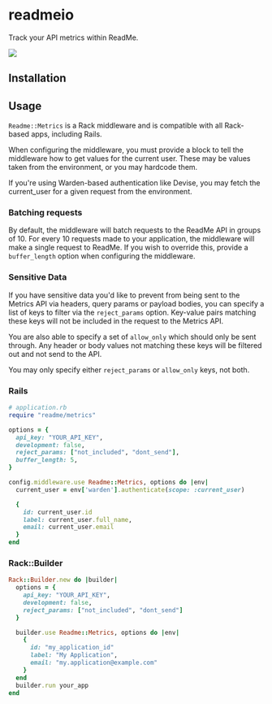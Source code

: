 # readmeio

Track your API metrics within ReadMe.

[![](https://d3vv6lp55qjaqc.cloudfront.net/items/1M3C3j0I0s0j3T362344/Untitled-2.png)](https://readme.io)

## Installation

## Usage

`Readme::Metrics` is a Rack middleware and is compatible with all Rack-based
apps, including Rails.

When configuring the middleware, you must provide a block to tell the
middleware how to get values for the current user. These may be values taken
from the environment, or you may hardcode them.

If you're using Warden-based authentication like Devise, you may fetch the
current_user for a given request from the environment.

### Batching requests

By default, the middleware will batch requests to the ReadMe API in groups of
10. For every 10 requests made to your application, the middleware will make a
single request to ReadMe. If you wish to override this, provide a
`buffer_length` option when configuring the middleware.

### Sensitive Data

If you have sensitive data you'd like to prevent from being sent to the Metrics
API via headers, query params or payload bodies, you can specify a list of keys
to filter via the `reject_params` option. Key-value pairs matching these keys
will not be included in the request to the Metrics API.

You are also able to specify a set of `allow_only` which should only be sent through.
Any header or body values not matching these keys will be filtered out and not
send to the API.

You may only specify either `reject_params` or `allow_only` keys, not both.

### Rails

```ruby
# application.rb
require "readme/metrics"

options = {
  api_key: "YOUR_API_KEY",
  development: false,
  reject_params: ["not_included", "dont_send"],
  buffer_length: 5,
}

config.middleware.use Readme::Metrics, options do |env|
  current_user = env['warden'].authenticate(scope: :current_user)

  {
    id: current_user.id
    label: current_user.full_name,
    email: current_user.email
  }
end
```

### Rack::Builder

```ruby
Rack::Builder.new do |builder|
  options = {
    api_key: "YOUR_API_KEY",
    development: false,
    reject_params: ["not_included", "dont_send"]
  }

  builder.use Readme::Metrics, options do |env|
    {
      id: "my_application_id"
      label: "My Application",
      email: "my.application@example.com"
    }
  end
  builder.run your_app
end
```
